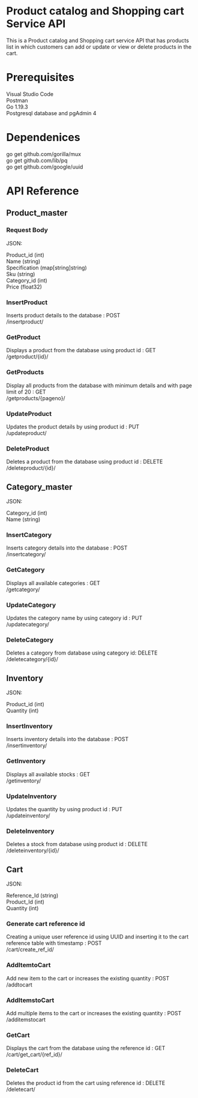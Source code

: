 
# Product catalog and Shopping cart Service API 

This is a Product catalog and Shopping cart service API that has products list in which customers can add or update or view or delete products in the cart.

# Prerequisites

Visual Studio Code\
Postman\
Go 1.19.3\
Postgresql database and pgAdmin 4

# Dependenices

go get github.com/gorilla/mux\
go get github.com/lib/pq\
go get github.com/google/uuid

# API Reference

## Product_master

### Request Body

JSON:

Product_id    (int)               
Name          (string)            
Specification (map[string]string)                                                                                                               
Sku           (string)            
Category_id   (int)               
Price         (float32)           

### InsertProduct

Inserts product details to the database : POST\
/insertproduct/

### GetProduct

Displays a product from the database using product id : GET\
/getproduct/{id}/

### GetProducts

Display all products from the database with minimum details and with page limit of 20 : GET\
/getproducts/{pageno}/

### UpdateProduct

Updates the product details by using product id : PUT\
/updateproduct/

### DeleteProduct

Deletes a product from the database using product id : DELETE\
/deleteproduct/{id}/

## Category_master

JSON:

Category_id (int)    
Name        (string) 

### InsertCategory

Inserts category details into the database : POST\
/insertcategory/

### GetCategory

Displays all available categories : GET\
/getcategory/

### UpdateCategory

Updates the category name by using category id : PUT\
/updatecategory/

### DeleteCategory

Deletes a category from database using category id: DELETE\
/deletecategory/{id}/

## Inventory

JSON:

Product_id (int)\
Quantity   (int)

### InsertInventory

Inserts inventory details into the database : POST\
/insertinventory/

### GetInventory

Displays all available stocks : GET\
/getinventory/

### UpdateInventory

Updates the quantity by using product id : PUT\
/updateinventory/

### DeleteInventory

Deletes a stock from database using product id : DELETE\
/deleteinventory/{id}/

## Cart

JSON:

Reference_Id (string)\
Product_Id   (int)    
Quantity     (int)    

### Generate cart reference id

Creating a unique user reference id using UUID and inserting it to the cart reference table with timestamp : POST\
/cart/create_ref_id/

### AddItemtoCart

Add new item to the cart or increases the existing quantity : POST\
/addtocart

### AddItemstoCart

Add multiple items to the cart or increases the existing quantity : POST\
/additemstocart

### GetCart

Displays the cart from the database using the reference id : GET\
/cart/get_cart/{ref_id}/

### DeleteCart

Deletes the product id from the cart using reference id : DELETE\
/deletecart/






